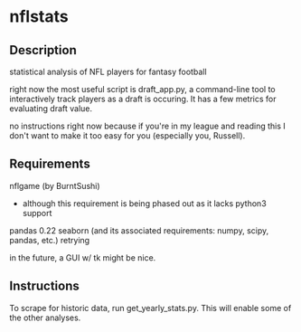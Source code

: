 # nflstats

## Description

statistical analysis of NFL players for fantasy football

right now the most useful script is draft_app.py, a command-line tool to interactively track players as a draft is occuring. It has a few metrics for evaluating draft value.

no instructions right now because if you're in my league and reading this I don't want to make it too easy for you (especially you, Russell).

## Requirements

nflgame (by BurntSushi)
 - although this requirement is being phased out as it lacks python3 support

pandas 0.22
seaborn (and its associated requirements: numpy, scipy, pandas, etc.)
retrying

in the future, a GUI w/ tk might be nice.

## Instructions

To scrape for historic data, run get_yearly_stats.py. This will enable some of the other analyses.
